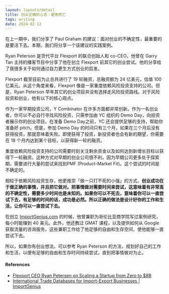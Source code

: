 ```yaml
---
layout: layouts/detail
title: 创业正确的心态：避免死亡
tags: writing
date: 2024-02-12
---
```

在上一期中，我们分享了 Paul Graham 的建议：面对创业的不确定性，最重要的是要活下去。本期，我们将分享一个该建议的实践案例。

Ryan Peterson 是货代平台 Flexport 的联合创始人和 co-CEO。他曾在 Garry Tan 主持的播客节目中分享了他在创立 Flexport 前其它的创业尝试。他的分享给了我很多关于如何通过自力更生方式创业的启发。

Flexport 截至目前为止总共进行了 19 轮融资，总融资额为 24 亿美元，估值 100 亿美元。从这个角度来看，Flexport 像是一家重度依赖风险投资支持的公司。但是，Ryan Peterson 早年其它的创业项目并没有选择走风险投资路线。对于风险投资和创业，他有以下的核心观点。

作为一家早期投资公司，Y Combinator 在许多方面都非常创新。作为一名创业者，你可以不必自行寻找风险投资，只需参加由 YC 组织的 Demo Day，向投资者展示你的创业项目。在准备 Demo Day之前，YC 还会提供足够的支持，帮助你准备好 pitch。但是，参加 Demo Day 的时间只有三个月，如果在三个月后没有获得投资，那就意味着失败。即使获得了投资，新投资者也会有新的期望，你需要在 18 个月内达到某个目标，以获得新一轮的融资。

重度依赖风险投资支持的公司需要时刻关注剩余资金以及如何达到新增长目标以获得下一轮融资。这种方式对早期的创业公司很不利，因为早期公司更多处于探索期，需要进行大量的尝试来找到PMF (Product-Market Fit)。这个尝试的时间是不确定的。

相较于依赖风险投资生存，他更推崇「做一只打不死的小强」的方式。**创业成功在于做正确的事情，并且把它做对。把事情做对需要时间来尝试，这意味着有非常高的不确定性，需要多少时间也是未知的。如果你可以不死去，意味着你可以一直尝试下去，有足够的时间的话，成功是必然。所以正确的做法是设计好你的工作和生活，让你可以一直尝试下去。**

在创立 [ImportGenius.com](http://importgenius.com/) 的时候，他曾兼职为哥伦比亚商学院写过案例研究，每小时能赚到 40 美元。此外，他还教过 GMAT 课程，以及提供如何从 Google 获取流量的咨询服务。这些兼职工作给了他足够的自由和生存空间，使他能够一直尝试下去。

所以，如果你有创业想法，可以参考 Ryan Peterson 的方法，规划好自己的工作和生活，以便有足够的自由和生存时间持续尝试，直到把事情做对为止。

#### References
* [Flexport CEO Ryan Petersen on Scaling a Startup from Zero to $8B
](https://youtu.be/lm3lfZza1ro)
* [International Trade Databases for Import-Export Businesses | ImportGenius](https://www.importgenius.com/)